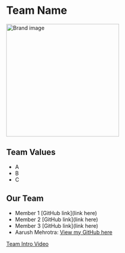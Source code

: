 # Team Name
<img src="Brand.jpg" alt="Brand image" width="300" height="300">

## Team Values
- A
- B
- C

## Our Team
- Member 1 [GitHub link](link here)
- Member 2 [GitHub link](link here)
- Member 3 [GitHub link](link here)
- Aarush Mehrotra: [View my GitHub here](github.com/iAarush)

[Team Intro Video](videos/placeholder.txt)

